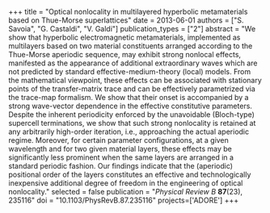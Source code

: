 +++
title = "Optical nonlocality in multilayered hyperbolic metamaterials based on Thue-Morse superlattices"
date = 2013-06-01
authors = ["S. Savoia", "G. Castaldi", "V. Galdi"]
publication_types = ["2"]
abstract = "We show that hyperbolic electromagnetic metamaterials, implemented as multilayers based on two material constituents arranged according to the Thue-Morse aperiodic sequence, may exhibit strong nonlocal effects, manifested as the appearance of additional extraordinary waves which are not predicted by standard effective-medium-theory (local) models. From the mathematical viewpoint, these effects can be associated with stationary points of the transfer-matrix trace and can be effectively parametrized via the trace-map formalism. We show that their onset is accompanied by a strong wave-vector dependence in the effective constitutive parameters. Despite the inherent periodicity enforced by the unavoidable (Bloch-type) supercell terminations, we show that such strong nonlocality is retained at any arbitrarily high-order iteration, i.e., approaching the actual aperiodic regime. Moreover, for certain parameter configurations, at a given wavelength and for two given material layers, these effects may be significantly less prominent when the same layers are arranged in a standard periodic fashion. Our findings indicate that the (aperiodic) positional order of the layers constitutes an effective and technologically inexpensive additional degree of freedom in the engineering of optical nonlocality."
selected = false
publication = "*Physical Review B* **87**(23), 235116"
doi = "10.1103/PhysRevB.87.235116"
projects=['ADORE']
+++
